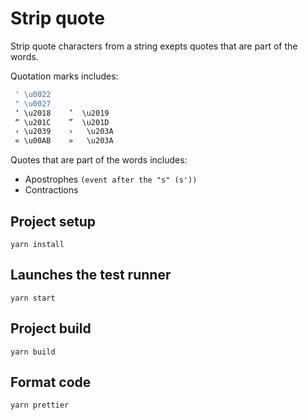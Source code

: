 # Strip quote
Strip quote characters from a string exepts quotes that are part of the words.

Quotation marks includes:
```js
 ' \u0022
 " \u0027
 ‘ \u2018    ’  \u2019
 “ \u201C    ”  \u201D
 ‹ \u2039    ›   \u203A
 « \u00AB    »   \u203A
```

Quotes that are part of the words includes:
 - Apostrophes `(event after the "s" (s'))`
 - Contractions


## Project setup
```
yarn install
```
## Launches the test runner
```
yarn start
```
## Project build
```
yarn build
```
## Format code
```
yarn prettier
```